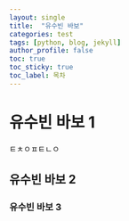 ```yaml
---
layout: single
title:  "유수빈 바보"
categories: test
tags: [python, blog, jekyll]
author_profile: false
toc: true
toc_sticky: true
toc_label: 목차
---
```


# 유수빈 바보 1
ㅌㅊㅇㅍㅌㄴㅇ <br/>

## 유수빈 바보 2

### 유수빈 바보 3